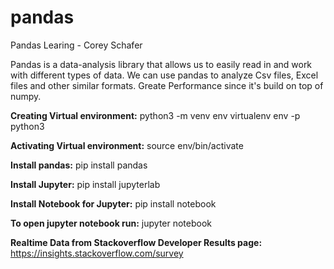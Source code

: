 # pandas
Pandas Learing - Corey Schafer

Pandas is a data-analysis library that allows us to easily read in and work with different types of data.
We can use pandas to analyze Csv files, Excel files and other similar formats.
Greate Performance since it's build on top of numpy.

**Creating Virtual environment:**
  python3 -m venv env
  virtualenv env -p python3

**Activating Virtual environment:**
  source env/bin/activate

**Install pandas:**
  pip install pandas

**Install Jupyter:**
  pip install jupyterlab

**Install Notebook for Jupyter:**
  pip install notebook

**To open jupyter notebook run:**
  jupyter notebook

**Realtime Data from Stackoverflow Developer Results page:**
  https://insights.stackoverflow.com/survey

